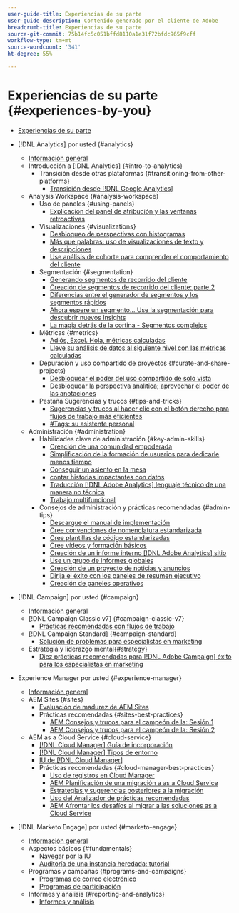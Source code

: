 ```yaml
---
user-guide-title: Experiencias de su parte
user-guide-description: Contenido generado por el cliente de Adobe
breadcrumb-title: Experiencias de su parte
source-git-commit: 75b14fc5c051bffd8110a1e31f72bfdc965f9cff
workflow-type: tm+mt
source-wordcount: '341'
ht-degree: 55%

---
```



# Experiencias de su parte {#experiences-by-you}

+ [Experiencias de su parte](/help/overview.md)

+ [!DNL Analytics] por usted {#analytics}
   + [Información general](/help/analytics/overview.md)
   + Introducción a [!DNL Analytics] {#intro-to-analytics}
      + Transición desde otras plataformas {#transitioning-from-other-platforms}
         + [Transición desde [!DNL Google Analytics]](/help/analytics/intro-to-analytics/transitioning-from-other-platforms/transition-from-google-analytics.md)
   + Analysis Workspace {#analysis-workspace}
      + Uso de paneles {#using-panels}
         + [Explicación del panel de atribución y las ventanas retroactivas](/help/analytics/analysis-workspace/using-panels/understanding-adobe-analytics-attribution-panel-and-lookback-windows.md)
      + Visualizaciones {#visualizations}
         + [Desbloqueo de perspectivas con histogramas](/help/analytics/analysis-workspace/visualizations/unlocking-insights-with-histograms.md)
         + [Más que palabras: uso de visualizaciones de texto y descripciones](/help/analytics/analysis-workspace/visualizations/more-than-words-using-text-visualizations-and-descriptions.md)
         + [Use análisis de cohorte para comprender el comportamiento del cliente](/help/analytics/analysis-workspace/visualizations/use-cohort-analysis-to-understand-customer-behavior.md)
      + Segmentación {#segmentation}
         + [Generando segmentos de recorrido del cliente](/help/analytics/analysis-workspace/segmentation/building-customer-journey-segments.md)
         + [Creación de segmentos de recorrido del cliente: parte 2](/help/analytics/analysis-workspace/segmentation/building-customer-journey-segments-part-two.md)
         + [Diferencias entre el generador de segmentos y los segmentos rápidos](/help/analytics/analysis-workspace/segmentation/differences-between-the-segment-builder-and-quick-segments.md)
         + [Ahora espere un segmento... Use la segmentación para descubrir nuevos Insights](/help/analytics/analysis-workspace/segmentation/segmentation-to-discover-new-insights.md)
         + [La magia detrás de la cortina - Segmentos complejos](/help/analytics/analysis-workspace/segmentation/the-magic-behind-the-curtain-complex-segments.md)
      + Métricas {#metrics}
         + [Adiós, Excel. Hola, métricas calculadas](/help/analytics/analysis-workspace/metrics/goodbye-excel-hello-calculated-metrics.md)
         + [Lleve su análisis de datos al siguiente nivel con las métricas calculadas](../analytics/analysis-workspace/metrics/take-your-data-analysis-to-the-next-level-with-calculated-metrics.md)
      + Depuración y uso compartido de proyectos {#curate-and-share-projects}
         + [Desbloquear el poder del uso compartido de solo vista](/help/analytics/analysis-workspace/curate-and-share-projects/unlocking-the-power-of-view-only-sharing.md)
         + [Desbloquear la perspectiva analítica; aprovechar el poder de las anotaciones](../analytics/analysis-workspace/curate-and-share-projects/harnessing-the-power-of-annotations.md)
      + Pestaña Sugerencias y trucos {#tips-and-tricks}
         + [Sugerencias y trucos al hacer clic con el botón derecho para flujos de trabajo más eficientes](/help/analytics/analysis-workspace/tips-and-tricks/right-click-tips-and-tricks-for-more-efficient-workflows.md)
         + [#Tags: su asistente personal](/help/analytics/analysis-workspace/tips-and-tricks/tags-your-personal-assistant.md)
   + Administración {#administration}
      + Habilidades clave de administración {#key-admin-skills}
         + [Creación de una comunidad empoderada](/help/analytics/administration/key-admin-skills/empowered-community.md)
         + [Simplificación de la formación de usuarios para dedicarle menos tiempo](/help/analytics/administration/key-admin-skills/simplify-training-users.md)
         + [Conseguir un asiento en la mesa](/help/analytics/administration/key-admin-skills/gaining-a-seat-at-the-table.md)
         + [contar historias impactantes con datos](/help/analytics/administration/key-admin-skills/telling-impactful-stories-with-data.md)
         + [Traducción [!DNL Adobe Analytics] lenguaje técnico de una manera no técnica](/help/analytics/administration/key-admin-skills/translating-adobe-analytics-technical-language.md)
         + [Trabajo multifuncional](/help/analytics/administration/key-admin-skills/working-cross-functionally.md)
      + Consejos de administración y prácticas recomendadas {#admin-tips}
         + [Descargue el manual de implementación](/help/analytics/administration/admin-tips/download-the-adobe-analytics-implementation-playbook.md)
         + [Cree convenciones de nomenclatura estandarizada](/help/analytics/administration/admin-tips/create-standardized-naming-conventions.md)
         + [Cree plantillas de código estandarizadas](/help/analytics/administration/admin-tips/create-standardized-code-templates.md)
         + [Cree vídeos y formación básicos](/help/analytics/administration/admin-tips/create-basic-videos-and-training.md)
         + [Creación de un informe interno [!DNL Adobe Analytics] sitio](/help/analytics/administration/admin-tips/create-an-internal-adobe-analytics-site.md)
         + [Use un grupo de informes globales](/help/analytics/administration/admin-tips/use-a-global-report-suite.md)
         + [Creación de un proyecto de noticias y anuncios](/help/analytics/administration/admin-tips/create-a-news-and-announcements-project.md)
         + [Dirija el éxito con los paneles de resumen ejecutivo](/help/analytics/administration/admin-tips/driving-success-with-executive-summary-dashboards.md)
         + [Creación de paneles operativos](/help/analytics/administration/admin-tips/create-operational-dashboards.md)
+ [!DNL Campaign] por usted {#campaign}
   + [Información general](/help/campaign/overview.md)
   + [!DNL Campaign Classic v7] {#campaign-classic-v7}
      + [Prácticas recomendadas con flujos de trabajo](/help/campaign/ac-v7/workflow-best-practices-for-marketers.md)
   + [!DNL Campaign Standard] {#campaign-standard}
      + [Solución de problemas para especialistas en marketing](/help/campaign/acs/troubleshooting-for-marketers.md)
   + Estrategia y liderazgo mental{#strategy}
      + [Diez prácticas recomendadas para [!DNL Adobe Campaign] éxito para los especialistas en marketing](/help/campaign/10-best-practices-for-marketers.md)
+ Experience Manager por usted {#experience-manager}
   + [Información general](/help/experience-manager/overview.md)
   + AEM Sites {#sites}
      + [Evaluación de madurez de AEM Sites](/help/experience-manager/sites/expert-resources/maturity-assessment.md)
      + Prácticas recomendadas {#sites-best-practices}
         + [AEM Consejos y trucos para el campeón de la: Sesión 1](/help/experience-manager/sites/expert-resources/champion-tips-1.md)
         + [AEM Consejos y trucos para el campeón de la: Sesión 2](/help/experience-manager/sites/expert-resources/champion-tips-2.md)
   + AEM as a Cloud Service {#cloud-service}
      + [[!DNL Cloud Manager] Guía de incorporación](/help/experience-manager/cloud-service/expert-resources/aem-champions/onboarding-playbook.md)
      + [[!DNL Cloud Manager] Tipos de entorno](/help/experience-manager/cloud-service/expert-resources/aem-champions/environment-types.md)
      + [IU de [!DNL Cloud Manager]](/help/experience-manager/cloud-service/expert-resources/aem-champions/cloud-manager-ui.md)
      + Prácticas recomendadas {#cloud-manager-best-practices}
         + [Uso de registros en Cloud Manager](/help/experience-manager/cloud-service/expert-resources/aem-champions/cloud-manager-using-logs.md)
         + [AEM Planificación de una migración a as a Cloud Service](/help/experience-manager/cloud-service/expert-resources/aem-champions/migration.md)
         + [Estrategias y sugerencias posteriores a la migración](/help/experience-manager/cloud-service/expert-resources/aem-champions/post-migration.md)
         + [Uso del Analizador de prácticas recomendadas](/help/experience-manager/cloud-service/expert-resources/aem-champions/best-practice-analyzer.md)
         + [AEM Afrontar los desafíos al migrar a las soluciones as a Cloud Service](/help/experience-manager/cloud-service/expert-resources/aem-champions/migration-challenges.md)
+ [!DNL Marketo Engage] por usted {#marketo-engage}
   + [Información general](/help/marketo/overview.md)
   + Aspectos básicos {#fundamentals}
      + [Navegar por la IU](/help/marketo/fundamentals/ui-navigation.md)
      + [Auditoría de una instancia heredada: tutorial](https://experienceleague.adobe.com/docs/experiences-by-you/auditing-an-inherited-instance/overview.html)
   + Programas y campañas {#programs-and-campaigns}
      + [Programas de correo electrónico](/help/marketo/programs/email-programs.md)
      + [Programas de participación](/help/marketo/programs/engagement-programs.md)
   + Informes y análisis {#reporting-and-analytics}
      + [Informes y análisis](/help/marketo/reporting/reporting-and-analytics.md)
